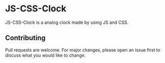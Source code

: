 # JS-CSS-Clock

JS-CSS-Clock is a analog clock made by using JS and CSS.


## Contributing
Pull requests are welcome. For major changes, please open an issue first to discuss what you would like to change.
